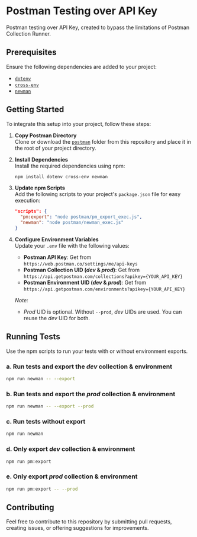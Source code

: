 # Postman Testing over API Key

Postman testing over API Key, created to bypass the limitations of Postman Collection Runner.

## Prerequisites

Ensure the following dependencies are added to your project:

- [`dotenv`](https://www.npmjs.com/package/dotenv)
- [`cross-env`](https://www.npmjs.com/package/cross-env)
- [`newman`](https://www.npmjs.com/package/newman)

## Getting Started

To integrate this setup into your project, follow these steps:

1. **Copy Postman Directory**  
   Clone or download the [`postman`](https://download-directory.github.io/?url=https%3A%2F%2Fgithub.com%2Fricky-kiva%2Fpostman-testing-over-api-key%2Ftree%2Fmain%2Fpostman) folder from this repository and place it in the root of your project directory.

2. **Install Dependencies**  
   Install the required dependencies using npm:
   ```bash
   npm install dotenv cross-env newman
   ```

3. **Update npm Scripts**  
   Add the following scripts to your project's `package.json` file for easy execution:
   ```json
   "scripts": {
     "pm:export": "node postman/pm_export_exec.js",
     "newman": "node postman/newman_exec.js"
   }
   ```

4. **Configure Environment Variables**  
   Update your `.env` file with the following values:
   - **Postman API Key**: Get from ```https://web.postman.co/settings/me/api-keys```
   - **Postman Collection UID (*dev* & *prod*)**: Get from ```https://api.getpostman.com/collections?apikey={YOUR_API_KEY}```
   - **Postman Environment UID (*dev* & *prod*)**: Get from ```https://api.getpostman.com/environments?apikey={YOUR_API_KEY}```

   *Note:*
   - *Prod* UID is optional. Without `--prod`, *dev* UIDs are used. You can reuse the *dev* UID for both.

## Running Tests

Use the npm scripts to run your tests with or without environment exports.

### a. Run tests and export the *dev* collection & environment
```bash
npm run newman -- --export
```

### b. Run tests and export the *prod* collection & environment
```bash
npm run newman -- --export --prod
```

### c. Run tests without export
```bash
npm run newman
```

### d. Only export *dev* collection & environment
```bash
npm run pm:export
```

### e. Only export *prod* collection & environment
```bash
npm run pm:export -- --prod
```

## Contributing

Feel free to contribute to this repository by submitting pull requests, creating issues, or offering suggestions for improvements.
